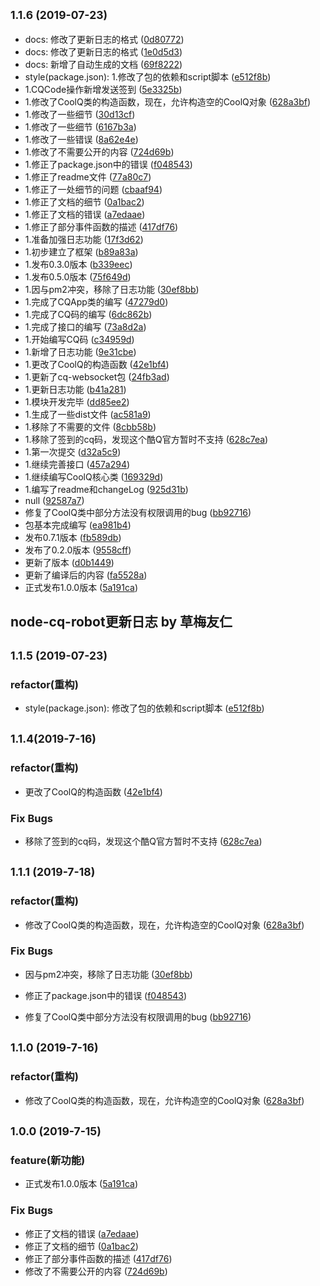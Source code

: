 ## <small>1.1.6 (2019-07-23)</small>

* docs: 修改了更新日志的格式 ([0d80772](https://github.com/CaoMeiYouRen/node-cq-robot/commit/0d80772))
* docs: 修改了更新日志的格式 ([1e0d5d3](https://github.com/CaoMeiYouRen/node-cq-robot/commit/1e0d5d3))
* docs: 新增了自动生成的文档 ([69f8222](https://github.com/CaoMeiYouRen/node-cq-robot/commit/69f8222))
* style(package.json): 1.修改了包的依赖和script脚本 ([e512f8b](https://github.com/CaoMeiYouRen/node-cq-robot/commit/e512f8b))
* 1.CQCode操作新增发送签到 ([5e3325b](https://github.com/CaoMeiYouRen/node-cq-robot/commit/5e3325b))
* 1.修改了CoolQ类的构造函数，现在，允许构造空的CoolQ对象 ([628a3bf](https://github.com/CaoMeiYouRen/node-cq-robot/commit/628a3bf))
* 1.修改了一些细节 ([30d13cf](https://github.com/CaoMeiYouRen/node-cq-robot/commit/30d13cf))
* 1.修改了一些细节 ([6167b3a](https://github.com/CaoMeiYouRen/node-cq-robot/commit/6167b3a))
* 1.修改了一些错误 ([8a62e4e](https://github.com/CaoMeiYouRen/node-cq-robot/commit/8a62e4e))
* 1.修改了不需要公开的内容 ([724d69b](https://github.com/CaoMeiYouRen/node-cq-robot/commit/724d69b))
* 1.修正了package.json中的错误 ([f048543](https://github.com/CaoMeiYouRen/node-cq-robot/commit/f048543))
* 1.修正了readme文件 ([77a80c7](https://github.com/CaoMeiYouRen/node-cq-robot/commit/77a80c7))
* 1.修正了一处细节的问题 ([cbaaf94](https://github.com/CaoMeiYouRen/node-cq-robot/commit/cbaaf94))
* 1.修正了文档的细节 ([0a1bac2](https://github.com/CaoMeiYouRen/node-cq-robot/commit/0a1bac2))
* 1.修正了文档的错误 ([a7edaae](https://github.com/CaoMeiYouRen/node-cq-robot/commit/a7edaae))
* 1.修正了部分事件函数的描述 ([417df76](https://github.com/CaoMeiYouRen/node-cq-robot/commit/417df76))
* 1.准备加强日志功能 ([17f3d62](https://github.com/CaoMeiYouRen/node-cq-robot/commit/17f3d62))
* 1.初步建立了框架 ([b89a83a](https://github.com/CaoMeiYouRen/node-cq-robot/commit/b89a83a))
* 1.发布0.3.0版本 ([b339eec](https://github.com/CaoMeiYouRen/node-cq-robot/commit/b339eec))
* 1.发布0.5.0版本 ([75f649d](https://github.com/CaoMeiYouRen/node-cq-robot/commit/75f649d))
* 1.因与pm2冲突，移除了日志功能 ([30ef8bb](https://github.com/CaoMeiYouRen/node-cq-robot/commit/30ef8bb))
* 1.完成了CQApp类的编写 ([47279d0](https://github.com/CaoMeiYouRen/node-cq-robot/commit/47279d0))
* 1.完成了CQ码的编写 ([6dc862b](https://github.com/CaoMeiYouRen/node-cq-robot/commit/6dc862b))
* 1.完成了接口的编写 ([73a8d2a](https://github.com/CaoMeiYouRen/node-cq-robot/commit/73a8d2a))
* 1.开始编写CQ码 ([c34959d](https://github.com/CaoMeiYouRen/node-cq-robot/commit/c34959d))
* 1.新增了日志功能 ([9e31cbe](https://github.com/CaoMeiYouRen/node-cq-robot/commit/9e31cbe))
* 1.更改了CoolQ的构造函数 ([42e1bf4](https://github.com/CaoMeiYouRen/node-cq-robot/commit/42e1bf4))
* 1.更新了cq-websocket包 ([24fb3ad](https://github.com/CaoMeiYouRen/node-cq-robot/commit/24fb3ad))
* 1.更新日志功能 ([b41a281](https://github.com/CaoMeiYouRen/node-cq-robot/commit/b41a281))
* 1.模块开发完毕 ([dd85ee2](https://github.com/CaoMeiYouRen/node-cq-robot/commit/dd85ee2))
* 1.生成了一些dist文件 ([ac581a9](https://github.com/CaoMeiYouRen/node-cq-robot/commit/ac581a9))
* 1.移除了不需要的文件 ([8cbb58b](https://github.com/CaoMeiYouRen/node-cq-robot/commit/8cbb58b))
* 1.移除了签到的cq码，发现这个酷Q官方暂时不支持 ([628c7ea](https://github.com/CaoMeiYouRen/node-cq-robot/commit/628c7ea))
* 1.第一次提交 ([d32a5c9](https://github.com/CaoMeiYouRen/node-cq-robot/commit/d32a5c9))
* 1.继续完善接口 ([457a294](https://github.com/CaoMeiYouRen/node-cq-robot/commit/457a294))
* 1.继续编写CoolQ核心类 ([169329d](https://github.com/CaoMeiYouRen/node-cq-robot/commit/169329d))
* 1.编写了readme和changeLog ([925d31b](https://github.com/CaoMeiYouRen/node-cq-robot/commit/925d31b))
* null ([92587a7](https://github.com/CaoMeiYouRen/node-cq-robot/commit/92587a7))
* 修复了CoolQ类中部分方法没有权限调用的bug ([bb92716](https://github.com/CaoMeiYouRen/node-cq-robot/commit/bb92716))
* 包基本完成编写 ([ea981b4](https://github.com/CaoMeiYouRen/node-cq-robot/commit/ea981b4))
* 发布0.7.1版本 ([fb589db](https://github.com/CaoMeiYouRen/node-cq-robot/commit/fb589db))
* 发布了0.2.0版本 ([9558cff](https://github.com/CaoMeiYouRen/node-cq-robot/commit/9558cff))
* 更新了版本 ([d0b1449](https://github.com/CaoMeiYouRen/node-cq-robot/commit/d0b1449))
* 更新了编译后的内容 ([fa5528a](https://github.com/CaoMeiYouRen/node-cq-robot/commit/fa5528a))
* 正式发布1.0.0版本 ([5a191ca](https://github.com/CaoMeiYouRen/node-cq-robot/commit/5a191ca))



## node-cq-robot更新日志  by 草梅友仁

## <small>1.1.5 (2019-07-23)</small>

### refactor(重构)

* style(package.json): 修改了包的依赖和script脚本 ([e512f8b](https://github.com/CaoMeiYouRen/node-cq-robot/commit/e512f8b))

    

## <small>1.1.4(2019-7-16)</small>

### refactor(重构)

-    更改了CoolQ的构造函数 ([42e1bf4](https://github.com/CaoMeiYouRen/node-cq-robot/commit/42e1bf4))

### Fix Bugs

-   移除了签到的cq码，发现这个酷Q官方暂时不支持 ([628c7ea](https://github.com/CaoMeiYouRen/node-cq-robot/commit/628c7ea))

    

## <small>1.1.1 (2019-7-18)</small>

### refactor(重构)

-    修改了CoolQ类的构造函数，现在，允许构造空的CoolQ对象 ([628a3bf](https://github.com/CaoMeiYouRen/node-cq-robot/commit/628a3bf))

### Fix Bugs

-   因与pm2冲突，移除了日志功能 ([30ef8bb](https://github.com/CaoMeiYouRen/node-cq-robot/commit/30ef8bb))

-   修正了package.json中的错误 ([f048543](https://github.com/CaoMeiYouRen/node-cq-robot/commit/f048543))

-   修复了CoolQ类中部分方法没有权限调用的bug ([bb92716](https://github.com/CaoMeiYouRen/node-cq-robot/commit/bb92716))

    

## <small>1.1.0 (2019-7-16)</small>

### refactor(重构)

-    修改了CoolQ类的构造函数，现在，允许构造空的CoolQ对象 ([628a3bf](https://github.com/CaoMeiYouRen/node-cq-robot/commit/628a3bf))

     

## <small>1.0.0 (2019-7-15)</small>

### feature(新功能)

* 正式发布1.0.0版本 ([5a191ca](https://github.com/CaoMeiYouRen/node-cq-robot/commit/5a191ca))

### Fix Bugs

-   修正了文档的错误 ([a7edaae](https://github.com/CaoMeiYouRen/node-cq-robot/commit/a7edaae))
-   修正了文档的细节 ([0a1bac2](https://github.com/CaoMeiYouRen/node-cq-robot/commit/0a1bac2))
-   修正了部分事件函数的描述 ([417df76](https://github.com/CaoMeiYouRen/node-cq-robot/commit/417df76))
-   修改了不需要公开的内容 ([724d69b](https://github.com/CaoMeiYouRen/node-cq-robot/commit/724d69b))

